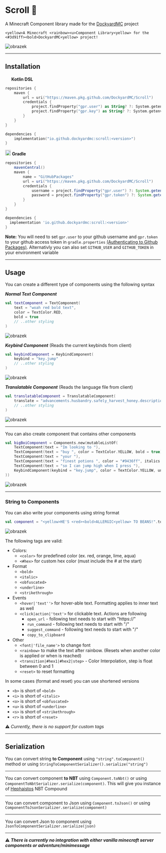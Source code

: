 # Scroll 📜
A Minecraft Component library made for the [DockyardMC](https://github.com/DockyardMC/Dockyard) project

`<yellow>A Minecraft <rainbow><u>Component Library<yellow> for the <#3d91ff><bold>DockyardMC<yellow> project!`

![obrazek](https://github.com/DockyardMC/Scroll/assets/48604271/304281ed-f72b-4036-9c66-69d929fe5644)

---

## Installation

<img src="https://cdn.worldvectorlogo.com/logos/kotlin-2.svg" width="16px"></img>
**Kotlin DSL**
```kotlin
repositories {
    maven {
        url = uri("https://maven.pkg.github.com/DockyardMC/Scroll")
        credentials {
            project.findProperty("gpr.user") as String? ?: System.getenv("GITHUB_USER")
            project.findProperty("gpr.key") as String? ?: System.getenv("GITHUB_TOKEN")
        }
    }
}

dependencies {
    implementation("io.github.dockyardmc:scroll:<version>")
}
```
<img src="https://github.com/LukynkaCZE/PrettyLog/assets/48604271/3293feca-7395-4100-8b61-257ba40dbe3c" width="18px"></img>
**Gradle**
```groovy
repositories {
    mavenCentral()
    maven {
        name = "GitHubPackages"
        url = uri("https://maven.pkg.github.com/DockyardMC/Scroll")
        credentials {
            username = project.findProperty("gpr.user") ?: System.getenv("GITHUB_USER")
            password = project.findProperty("gpr.token") ?: System.getenv("GITHUB_TOKEN")
        }
    }
}

dependencies {
  implementation 'io.github.dockyardmc:scroll:<version>'
}
```

**Note:** You will need to set `gpr.user` to your github username and `gpr.token` to your github access token in `gradle.properties` [(Authenticating to Github Packages)](https://docs.github.com/en/packages/learn-github-packages/introduction-to-github-packages#authenticating-to-github-packages). Alternativly you can also set `GITHUB_USER` and `GITHUB_TOKEN` in your environment variable

---

## Usage

You can create a different type of components using the following syntax

**_Normal Text Component_**
```kotlin
val textComponent = TextComponent(
    text = "woah red bold text",
    color = TextColor.RED,
    bold = true
    // ..other styling
)
```
![obrazek](https://github.com/DockyardMC/Scroll/assets/48604271/563c8062-4766-4d9d-9181-7bf11d36a684)



**_Keybind Component_** (Reads the current keybinds from client)
```kotlin
val keybindComponent = KeybindComponent(
    keybind = "key.jump"
    // ..other styling
)
```
![obrazek](https://github.com/DockyardMC/Scroll/assets/48604271/1921623c-9357-4fc8-a042-ed3f3a2dfb14)

**_Translatable Component_** (Reads the language file from client)
```kotlin
val translatableComponent = TranslatableComponent(
    translate = "advancements.husbandry.safely_harvest_honey.description"
    // ..other styling
)
```
![obrazek](https://github.com/DockyardMC/Scroll/assets/48604271/3fd17122-6ecd-4f5e-b287-f588250829c5)

---
You can also create component that contains other components
```kotlin
val bigBoiComponent = Components.new(mutableListOf(
    TextComponent(text = "Im looking to "),
    TextComponent(text = "buy ", color = TextColor.YELLOW, bold = true),
    TextComponent(text = "your "),
    TextComponent(text = "finest potions ", color = "#9436ff", italics = true)
    TextComponent(text = "so I can jump high when I press "),
    KeybindComponent(keybind = "key.jump", color = TextColor.YELLOW, underlined = true)
))
```
![obrazek](https://github.com/DockyardMC/Scroll/assets/48604271/88e2fd91-ce19-492a-a033-52b68529316f)

---
### String to Components
You can also write your components using string format
```kotlin
val component = "<yellow>HE'S <red><bold>ALLERGIC<yellow> TO BEANS!".toComponent()
```
![obrazek](https://github.com/DockyardMC/Scroll/assets/48604271/f7d969c3-c9ab-426e-ad10-00027015a485)

The following tags are valid:

- Colors:
  - `<color>` for predefined color (ex. red, orange, lime, aqua)
  - `<#hex>` for custom hex color (must include the # at the start)
- Format
  - `<bold>`
  - `<italic>`
  - `<obfuscated>`
  - `<underline>`
  - `<strikethrough>`
- Events
  - `<hover|'text''>` for hover-able text. Formatting applies to inner text as well
  - `<click|action|'text'>` for clickable text. Actions are following
    - `open_url` - following text needs to start with "https://"
    - `run_command` - following text needs to start with "/"
    - `suggest_command` - following text needs to start with "/"
    - `copy_to_clipboard`
- Other
  - `<font|'file_name'>` to change font
  - `<rainbow>` to make the text after rainbow. (Resets when another color is applied or when <reset> is reached)
  - `<transition|#hex1|#hex2|step>` - Color Interpolation, step is float between 0 and 1
  - `<reset>` to reset formatting

In some cases (format and reset) you can use shortened versions
- `<b>` is short of `<bold>`
- `<i>` is short of `<italic>`
- `<o>` is short of `<obfuscated>`
- `<u>` is short of `<underline>`
- `<s>` is short of `<strikethrough>`
- `<r>` is short of `<reset>`

⚠️ _Currently, there is no support for custom tags_

---

## Serialization
You can convert string **to Component** using `"string".toComponent()` method or using `StringToComponentSerializer().serialize("string")`

---

You can convert component **to NBT** using `Component.toNbt()` or using `ComponentToNbtSerializer.serialize(component)`. This will give you instance of [Hephaistos](https://github.com/Minestom/Hephaistos) NBT Compound

---

You can convert component to Json using `Component.toJson()` or using `ComponentToJsonSerializer.serialize(component)`

---

You can convert Json to component using `JsonToComponentSerializer.serialize(json)`

---

⚠️ _**There is currently no integration with either vanilla minecraft server components or adventure/minimessage**_
